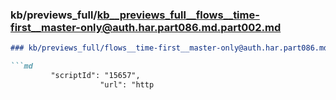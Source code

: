 ### kb/previews_full/kb__previews_full__flows__time-first__master-only@auth.har.part086.md.part002.md

```md
### kb/previews_full/flows__time-first__master-only@auth.har.part086.md (part 002)

```md
         "scriptId": "15657",
                    "url": "http
```

```

```
